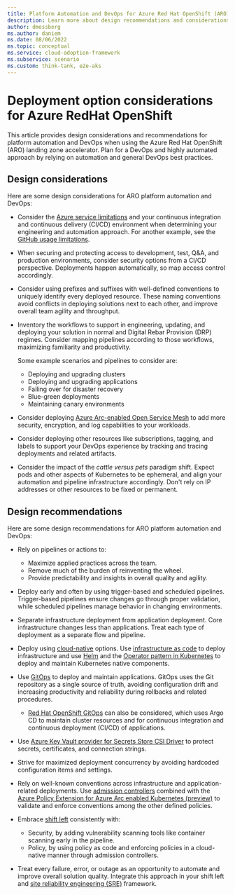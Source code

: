```yaml
---
title: Platform Automation and DevOps for Azure Red Hat OpenShift (ARO)
description: Learn more about design recommendations and considerations for Azure Red Hat OpenShift (ARO) platform automation and DevOps.
author: dmossberg
ms.author: daniem
ms.date: 08/06/2022
ms.topic: conceptual
ms.service: cloud-adoption-framework
ms.subservice: scenario
ms.custom: think-tank, e2e-aks
---
```


# Deployment option considerations for Azure RedHat OpenShift

This article provides design considerations and recommendations for platform automation and DevOps when using the Azure Red Hat OpenShift (ARO) landing zone accelerator. Plan for a DevOps and highly automated approach by relying on automation and general DevOps best practices.

## Design considerations

Here are some design considerations for ARO platform automation and DevOps:

- Consider the [Azure service limitations](/azure/azure-resource-manager/management/azure-subscription-service-limits) and your continuous integration and continuous delivery (CI/CD) environment when determining your engineering and automation approach. For another example, see the [GitHub usage limitations](https://docs.github.com/actions/reference/usage-limits-billing-and-administration).

- When securing and protecting access to development, test, Q&A, and production environments, consider security options from a CI/CD perspective. Deployments happen automatically, so map access control accordingly.

- Consider using prefixes and suffixes with well-defined conventions to uniquely identify every deployed resource. These naming conventions avoid conflicts in deploying solutions next to each other, and improve overall team agility and throughput.

- Inventory the workflows to support in engineering, updating, and deploying your solution in normal and Digital Rebar Provision (DRP) regimes. Consider mapping pipelines according to those workflows, maximizing familiarity and productivity.

  Some example scenarios and pipelines to consider are:
  - Deploying and upgrading clusters
  - Deploying and upgrading applications
  - Failing over for disaster recovery
  - Blue-green deployments
  - Maintaining canary environments

- Consider deploying [Azure Arc-enabled Open Service Mesh](/azure/azure-arc/kubernetes/tutorial-arc-enabled-open-service-mesh) to add more security, encryption, and log capabilities to your workloads.
  
- Consider deploying other resources like subscriptions, tagging, and labels to support your DevOps experience by tracking and tracing deployments and related artifacts.

- Consider the impact of the *cattle versus pets* paradigm shift. Expect pods and other aspects of Kubernetes to be ephemeral, and align your automation and pipeline infrastructure accordingly. Don't rely on IP addresses or other resources to be fixed or permanent.

## Design recommendations

Here are some design recommendations for ARO platform automation and DevOps:

- Rely on pipelines or actions to:
  - Maximize applied practices across the team.
  - Remove much of the burden of reinventing the wheel.
  - Provide predictability and insights in overall quality and agility.

- Deploy early and often by using trigger-based and scheduled pipelines. Trigger-based pipelines ensure changes go through proper validation, while scheduled pipelines manage behavior in changing environments.

- Separate infrastructure deployment from application deployment. Core infrastructure changes less than applications. Treat each type of deployment as a separate flow and pipeline.

- Deploy using [cloud-native](/dotnet/architecture/cloud-native/introduction) options. Use [infrastructure as code](/devops/deliver/what-is-infrastructure-as-code) to deploy infrastructure and use [Helm](https://helm.sh/) and the [Operator pattern in Kubernetes](https://kubernetes.io/docs/concepts/extend-kubernetes/operator/) to deploy and maintain Kubernetes native components.

- Use [GitOps](/azure/azure-arc/kubernetes/conceptual-gitops-flux2-ci-cd) to deploy and maintain applications. GitOps uses the Git repository as a single source of truth, avoiding configuration drift and increasing productivity and reliability during rollbacks and related procedures.
  - [Red Hat OpenShift GitOps](https://docs.openshift.com/container-platform/4.10/cicd/gitops/understanding-openshift-gitops.html) can also be considered, which uses Argo CD to maintain cluster resources and for continuous integration and continuous deployment (CI/CD) of applications.

- Use [Azure Key Vault provider for Secrets Store CSI Driver](/azure/azure-arc/kubernetes/tutorial-akv-secrets-provider) to protect secrets, certificates, and connection strings.

- Strive for maximized deployment concurrency by avoiding hardcoded configuration items and settings.

- Rely on well-known conventions across infrastructure and application-related deployments. Use [admission controllers](https://kubernetes.io/blog/2019/03/21/a-guide-to-kubernetes-admission-controllers/) combined with the [Azure Policy Extension for Azure Arc enabled Kubernetes (preview)](/azure/governance/policy/concepts/policy-for-kubernetes) to validate and enforce conventions among the other defined policies.

- Embrace [shift left](/devops/develop/shift-left-make-testing-fast-reliable) consistently with:
  - Security, by adding vulnerability scanning tools like container scanning early in the pipeline.
  - Policy, by using policy as code and enforcing policies in a cloud-native manner through admission controllers.

- Treat every failure, error, or outage as an opportunity to automate and improve overall solution quality. Integrate this approach in your shift left and [site reliability engineering (SRE)](/azure/site-reliability-engineering/) framework.
